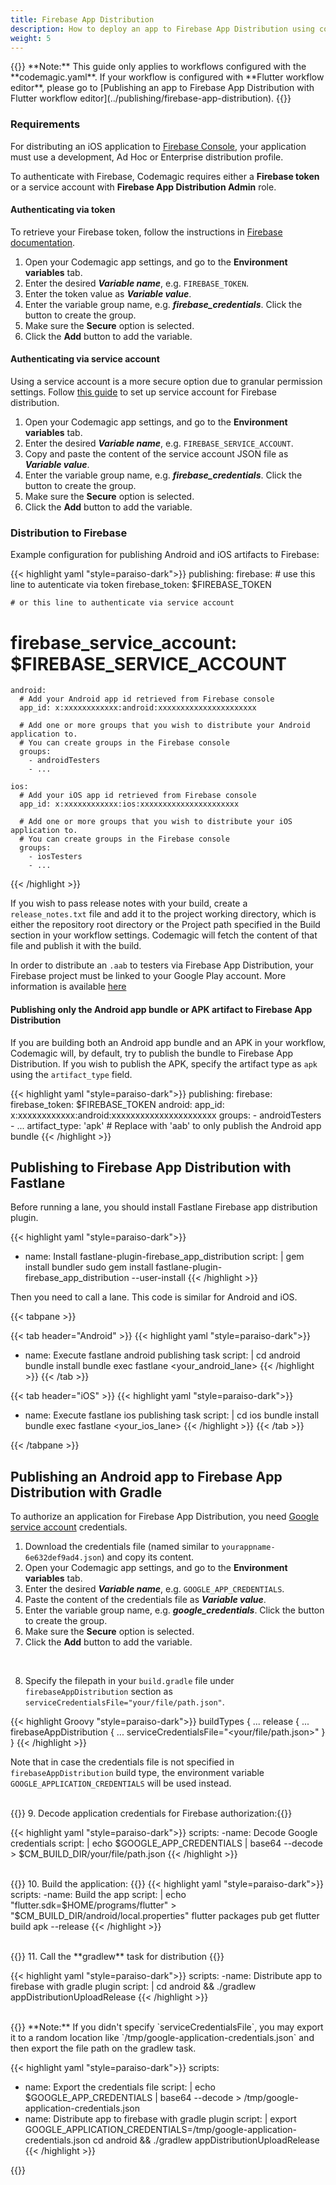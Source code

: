 ```yaml
---
title: Firebase App Distribution
description: How to deploy an app to Firebase App Distribution using codemagic.yaml
weight: 5
---
```


</p>
{{<notebox>}}
**Note:** This guide only applies to workflows configured with the **codemagic.yaml**. If your workflow is configured with **Flutter workflow editor**, please go to [Publishing an app to Firebase App Distribution with Flutter workflow editor](../publishing/firebase-app-distribution).
{{</notebox>}}

### Requirements

For distributing an iOS application to [Firebase Console](https://console.firebase.google.com/), your application must use a development, Ad Hoc or Enterprise distribution profile.

To authenticate with Firebase, Codemagic requires either a **Firebase token** or a service account with **Firebase App Distribution Admin** role.

#### Authenticating via token

To retrieve your Firebase token, follow the instructions in [Firebase documentation](https://firebase.google.com/docs/cli#cli-ci-systems).

1. Open your Codemagic app settings, and go to the **Environment variables** tab.
2. Enter the desired **_Variable name_**, e.g. `FIREBASE_TOKEN`.
3. Enter the token value as **_Variable value_**.
4. Enter the variable group name, e.g. **_firebase_credentials_**. Click the button to create the group.
5. Make sure the **Secure** option is selected.
6. Click the **Add** button to add the variable.


#### Authenticating via service account

Using a service account is a more secure option due to granular permission settings. Follow [this guide](/knowledge-base/google-services-authentication/#firebase) to set up service account for Firebase distribution.

1. Open your Codemagic app settings, and go to the **Environment variables** tab.
2. Enter the desired **_Variable name_**, e.g. `FIREBASE_SERVICE_ACCOUNT`.
3. Copy and paste the content of the service account JSON file as **_Variable value_**.
4. Enter the variable group name, e.g. **_firebase_credentials_**. Click the button to create the group.
5. Make sure the **Secure** option is selected.
6. Click the **Add** button to add the variable.



### Distribution to Firebase

Example configuration for publishing Android and iOS artifacts to Firebase:

{{< highlight yaml "style=paraiso-dark">}}
publishing:
  firebase:
    # use this line to autenticate via token
    firebase_token: $FIREBASE_TOKEN
    
    # or this line to authenticate via service account
  # firebase_service_account: $FIREBASE_SERVICE_ACCOUNT
  
    android:
      # Add your Android app id retrieved from Firebase console
      app_id: x:xxxxxxxxxxxx:android:xxxxxxxxxxxxxxxxxxxxxx 
      
      # Add one or more groups that you wish to distribute your Android application to.
      # You can create groups in the Firebase console
      groups: 
        - androidTesters
        - ...

    ios:
      # Add your iOS app id retrieved from Firebase console
      app_id: x:xxxxxxxxxxxx:ios:xxxxxxxxxxxxxxxxxxxxxx 
      
      # Add one or more groups that you wish to distribute your iOS application to.
      # You can create groups in the Firebase console
      groups:
        - iosTesters
        - ...
{{< /highlight >}}


If you wish to pass release notes with your build, create a `release_notes.txt` file and add it to the project working directory, which is either the repository root directory or the Project path specified in the Build section in your workflow settings. Codemagic will fetch the content of that file and publish it with the build.

In order to distribute an `.aab` to testers via Firebase App Distribution, your Firebase project must be linked to your Google Play account. More information is available [here](https://firebase.google.com/docs/app-distribution/android/distribute-console?apptype=aab#before_you_begin)

#### Publishing only the Android app bundle or APK artifact to Firebase App Distribution

If you are building both an Android app bundle and an APK in your workflow, Codemagic will, by default, try to publish the bundle to Firebase App Distribution. If you wish to publish the APK, specify the artifact type as `apk` using the `artifact_type` field. 

{{< highlight yaml "style=paraiso-dark">}}
publishing:
  firebase:
    firebase_token: $FIREBASE_TOKEN
    android:
      app_id: x:xxxxxxxxxxxx:android:xxxxxxxxxxxxxxxxxxxxxx
      groups:
        - androidTesters
        - ...
      artifact_type: 'apk' # Replace with 'aab' to only publish the Android app bundle
{{< /highlight >}}




## Publishing to Firebase App Distribution with Fastlane

Before running a lane, you should install Fastlane Firebase app distribution plugin.

{{< highlight yaml "style=paraiso-dark">}}
- name: Install fastlane-plugin-firebase_app_distribution
  script: | 
    gem install bundler
    sudo gem install fastlane-plugin-firebase_app_distribution --user-install
{{< /highlight >}}


Then you need to call a lane. This code is similar for Android and iOS.

{{< tabpane >}}

{{< tab header="Android" >}}
{{< highlight yaml "style=paraiso-dark">}}
- name: Execute fastlane android publishing task
  script: | 
    cd android
    bundle install
    bundle exec fastlane <your_android_lane>
{{< /highlight >}}
{{< /tab >}}

{{< tab header="iOS" >}}
{{< highlight yaml "style=paraiso-dark">}}
- name: Execute fastlane ios publishing task
  script: | 
    cd ios
    bundle install
    bundle exec fastlane <your_ios_lane>
{{< /highlight >}}
{{< /tab >}}

{{< /tabpane >}}




## Publishing an Android app to Firebase App Distribution with Gradle

To authorize an application for Firebase App Distribution, you need [Google service account](https://firebase.google.com/docs/app-distribution/android/distribute-gradle#authenticate_using_a_service_account) credentials. 

1. Download the credentials file (named similar to `yourappname-6e632def9ad4.json`) and copy its content.
2. Open your Codemagic app settings, and go to the **Environment variables** tab.
3. Enter the desired **_Variable name_**, e.g. `GOOGLE_APP_CREDENTIALS`.
4. Paste the content of the credentials file as **_Variable value_**.
5. Enter the variable group name, e.g. **_google_credentials_**. Click the button to create the group.
6. Make sure the **Secure** option is selected.
7. Click the **Add** button to add the variable.

<br>

8. Specify the filepath in your `build.gradle` file under `firebaseAppDistribution` section as `serviceCredentialsFile="your/file/path.json"`.

{{< highlight Groovy "style=paraiso-dark">}}
buildTypes {
    ...
    release {
        ...
        firebaseAppDistribution {
            ...
            serviceCredentialsFile="<your/file/path.json>"
        }
    }
{{< /highlight >}}


Note that in case the credentials file is not specified in `firebaseAppDistribution` build type, the environment variable `GOOGLE_APPLICATION_CREDENTIALS` will be used instead.

<br>{{<markdown>}}
9. Decode application credentials for Firebase authorization:{{</markdown>}}

{{< highlight yaml "style=paraiso-dark">}}
scripts:
  -name: Decode Google credentials
   script: | 
     echo $GOOGLE_APP_CREDENTIALS | base64 --decode > $CM_BUILD_DIR/your/file/path.json
{{< /highlight >}}

</br>{{<markdown>}}
10. Build the application:
{{</markdown>}}
{{< highlight yaml "style=paraiso-dark">}}\
scripts:
  -name: Build the app
   script: | 
     echo "flutter.sdk=$HOME/programs/flutter" > "$CM_BUILD_DIR/android/local.properties"
     flutter packages pub get
     flutter build apk --release
{{< /highlight >}}

</br>
{{<markdown>}}
11. Call the **gradlew** task for distribution
{{</markdown>}}

{{< highlight yaml "style=paraiso-dark">}}
scripts:
  -name: Distribute app to firebase with gradle plugin
   script: | 
     cd android && ./gradlew appDistributionUploadRelease
{{< /highlight >}}

</br>
{{<markdown>}}
**Note:**
If you didn't specify `serviceCredentialsFile`, you may export it to a random location like `/tmp/google-application-credentials.json` and then export the file path on the gradlew task.

{{< highlight yaml "style=paraiso-dark">}}
scripts:
  - name: Export the credentials file
    script: | 
      echo $GOOGLE_APP_CREDENTIALS | base64 --decode > /tmp/google-application-credentials.json
  - name: Distribute app to firebase with gradle plugin
  script: | 
    export GOOGLE_APPLICATION_CREDENTIALS=/tmp/google-application-credentials.json
    cd android && ./gradlew appDistributionUploadRelease
{{< /highlight >}}

{{</markdown>}}
